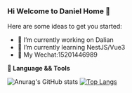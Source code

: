 ### Hi Welcome to Daniel Home 👋
Here are some ideas to get you started:
- 🔭 I’m currently working on Dalian
- 🌱 I’m currently learning NestJS/Vue3
- 💬 My Wechat:15201446989


**🔧 Language && Tools**  

![Anurag's GitHub stats](https://github-readme-stats.vercel.app/api?username=DanielLin0516&show_icons=true&theme=radical)
[![Top Langs](https://github-readme-stats.vercel.app/api/top-langs/?username=DanielLin0516&layout=compact&langs_count=5&hide=html)](https://github.com/anuraghazra/github-readme-stats)



